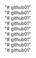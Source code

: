 "# github01"  
"# github01"  
"# github01"  
"# github01"  
"# github01"  
"# github01"  
"# github01"  
"# github01"  
"# github01" 
